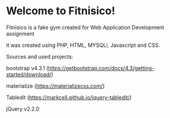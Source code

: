 # Welcome to Fitnisico!

Fitnisico is a fake gym created for Web Application Development assignment

it was created using PHP, HTML, MYSQLi, Javascript and CSS.

Sources and used projects:

bootstrap v4.3.1 (https://getbootstrap.com/docs/4.3/getting-started/download/)

materialize  (https://materializecss.com/)

Tabledit (https://markcell.github.io/jquery-tabledit/)

jQuery v2.2.0 
